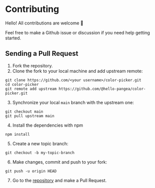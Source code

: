 # Contributing

Hello! All contributions are welcome 👐

Feel free to make a Github issue or discussion if you need help getting started.

## Sending a Pull Request

1. Fork the repository.
2. Clone the fork to your local machine and add upstream remote:

```
git clone https://github.com/<your username>/color-picker.git
cd color-picker
git remote add upstream https://github.com/@hello-pangea/color-picker.git
```

3. Synchronize your local `main` branch with the upstream one:

```
git checkout main
git pull upstream main
```

4. Install the dependencies with npm

```
npm install
```

5. Create a new topic branch:

```
git checkout -b my-topic-branch
```

6. Make changes, commit and push to your fork:

```
git push -u origin HEAD
```

7. Go to the [repository](https://github.com/hello-pangea/color-picker) and make a Pull Request.
